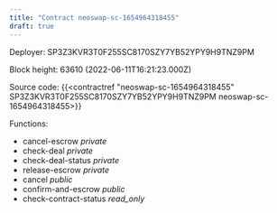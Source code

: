 ```yaml
---
title: "Contract neoswap-sc-1654964318455"
draft: true
---
```

Deployer: SP3Z3KVR3T0F255SC8170SZY7YB52YPY9H9TNZ9PM


 



Block height: 63610 (2022-06-11T16:21:23.000Z)

Source code: {{<contractref "neoswap-sc-1654964318455" SP3Z3KVR3T0F255SC8170SZY7YB52YPY9H9TNZ9PM neoswap-sc-1654964318455>}}

Functions:

* cancel-escrow _private_
* check-deal _private_
* check-deal-status _private_
* release-escrow _private_
* cancel _public_
* confirm-and-escrow _public_
* check-contract-status _read_only_
